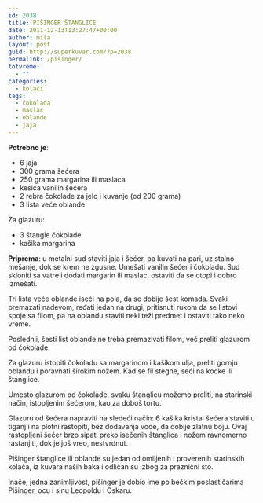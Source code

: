 ```yaml
---
id: 2038
title: PIŠINGER ŠTANGLICE
date: 2011-12-13T13:27:47+00:00
author: mila
layout: post
guid: http://superkuvar.com/?p=2038
permalink: /pišinger/
totvreme:
  - ""
categories:
  - kolači
tags:
  - čokolada
  - maslac
  - oblande
  - jaja
---
```

**Potrebno je**:

  * 6 jaja
  * 300 grama šećera
  * 250 grama margarina ili maslaca
  * kesica vanilin šećera
  * 2 rebra čokolade za jelo i kuvanje (od 200 grama)
  * 3 lista veće oblande

Za glazuru:

  * 3 štangle čokolade
  * kašika margarina

**Priprema**: u metalni sud staviti jaja i šećer, pa kuvati na pari, uz stalno mešanje, dok se krem ne zgusne. Umešati vanilin šećer i čokoladu. Sud skloniti sa vatre i dodati margarin ili maslac, ostaviti da se otopi i dobro izmešati.

Tri lista veće oblande iseći na pola, da se dobije šest komada. Svaki premazati nadevom, ređati jedan na drugi, pritisnuti rukom da se listovi spoje sa filom, pa na oblandu staviti neki teži predmet i ostaviti tako neko vreme.

Poslednji, šesti list oblande ne treba premazivati filom, već preliti glazurom od čokolade.

Za glazuru istopiti čokoladu sa margarinom i kašikom ulja, preliti gornju oblandu i poravnati širokim nožem. Kad se fil stegne, seći na kocke ili štanglice.

Umesto glazurom od čokolade, svaku štanglicu možemo preliti, na starinski način, istopljenim šećerom, kao za doboš tortu.

Glazuru od šećera napraviti na sledeći način: 6 kašika kristal šećera staviti u tiganj i na plotni rastopiti, bez dodavanja vode, da dobije zlatnu boju. Ovaj rastopljeni šećer brzo sipati preko isečenih štanglica i nožem ravnomerno rastanjiti, dok je još vreo, nestvrdnut.

Pišinger štanglice ili oblande su jedan od omiljenih i proverenih starinskih kolača, iz kuvara naših baka i odličan su izbog za praznični sto.

Inače, jedna zanimljivost, pišinger je dobio ime po bečkim poslastičarima Pišinger, ocu i sinu Leopoldu i Oskaru.